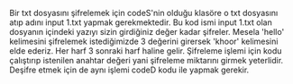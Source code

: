 Bir txt dosyasını şifrelemek için codeS'nin olduğu klasöre o txt dosyasını atıp adını input 1.txt yapmak gerekmektedir.
Bu kod ismi input 1.txt olan dosyanın içindeki yazıyı sizin girdiğiniz değer kadar şifreler. 
Mesela 'hello' kelimesini şifrelemek istediğimizde 3 değerini girersek 'khoor' kelimesini elde ederiz. Her harf 3 sonraki harf haline gelir.
Şifreleme işlemi için kodu çalıştırıp istenilen anahtar değeri yani şifreleme miktarını girmek yeterlidir.
Deşifre etmek için de aynı işlemi codeD kodu ile yapmak gerekir.
